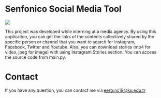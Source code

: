 # Senfonico Social Media Tool

![](Senfonico-Gif-son.gif)

This project was developed while interning at a media agency.
By using this application, you can get the links of the contents collectively shared by the specific person or channel that you want to search for Instagram, Facebook, Twitter and Youtube. 
Also, you can download stories (mp4 for video, jpeg for image) with using Instagram Stories section. 
You can access the source code from main.py. 

# Contact

If you have any question, you can contact me via eertunc19@ku.edu.tr
